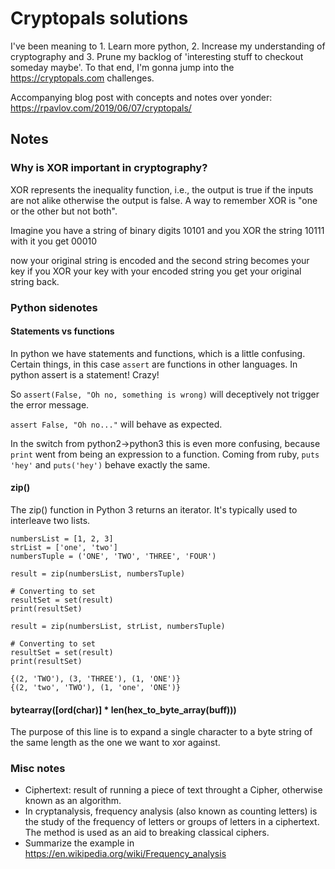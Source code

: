 # Cryptopals solutions

I've been meaning to 1. Learn more python, 2. Increase my understanding of cryptography and 3. Prune my backlog of 'interesting stuff to checkout someday maybe'. To that end, I'm gonna jump into the https://cryptopals.com challenges.

Accompanying blog post with concepts and notes over yonder: https://rpavlov.com/2019/06/07/cryptopals/

## Notes

### Why is XOR important in cryptography?
XOR represents the inequality function, i.e., the output is true if the inputs are not alike otherwise the output is false. A way to remember XOR is "one or the other but not both".

Imagine you have a string of binary digits 10101 and you XOR the string 10111 with it you get 00010

now your original string is encoded and the second string becomes your key if you XOR your key with your encoded string you get your original string back.

### Python sidenotes

#### Statements vs functions

In python we have statements and functions, which is a little confusing. Certain things, in this case
`assert` are functions in other languages. In python assert is a statement! Crazy!

So `assert(False, "Oh no, something is wrong)` will deceptively not trigger the error message.

`assert False, "Oh no..."` will behave as expected.

In the switch from python2->python3 this is even more confusing, because `print` went from being an expression to a function. Coming from ruby, `puts 'hey'` and `puts('hey')` behave exactly the same.

#### zip()

The zip() function in Python 3 returns an iterator. It's typically used to interleave two lists.

```
numbersList = [1, 2, 3]
strList = ['one', 'two']
numbersTuple = ('ONE', 'TWO', 'THREE', 'FOUR')

result = zip(numbersList, numbersTuple)

# Converting to set
resultSet = set(result)
print(resultSet)

result = zip(numbersList, strList, numbersTuple)

# Converting to set
resultSet = set(result)
print(resultSet)
```

```
{(2, 'TWO'), (3, 'THREE'), (1, 'ONE')}
{(2, 'two', 'TWO'), (1, 'one', 'ONE')}
```

#### bytearray([ord(char)] * len(hex_to_byte_array(buff)))

The purpose of this line is to expand a single character to a byte string of the same length as the one we want to xor against.

### Misc notes

* Ciphertext: result of running a piece of text throught a Cipher, otherwise known as an algorithm.
* In cryptanalysis, frequency analysis (also known as counting letters) is the study of the frequency of letters or groups of letters in a ciphertext. The method is used as an aid to breaking classical ciphers.
* Summarize the example in https://en.wikipedia.org/wiki/Frequency_analysis